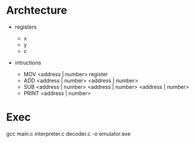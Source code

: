 # Archtecture

- registers

  - x
  - y
  - c

- intructions

  - MOV <address | number> register
  - ADD <address | number> <address | number> <address>
  - SUB <address | number> <address | number> <address | number>
  - PRINT <address | number>

# Exec

gcc main.c interpreter.c decoder.c -o emulator.exe
